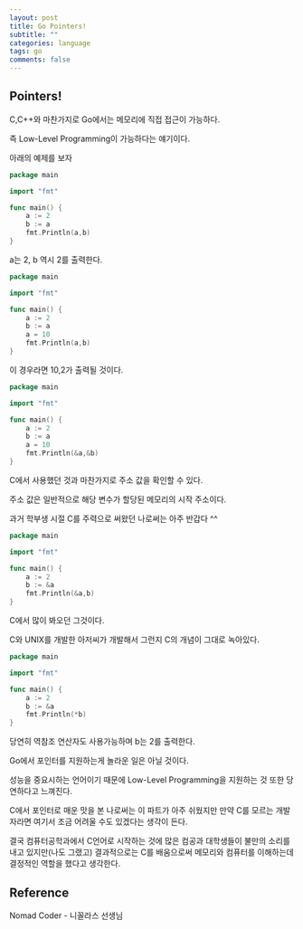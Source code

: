 ```yaml
---
layout: post
title: Go Pointers!
subtitle: ""
categories: language
tags: go
comments: false
---
```


## Pointers!

C,C++와 마찬가지로 Go에서는 메모리에 직접 접근이 가능하다.

즉 Low-Level Programming이 가능하다는 얘기이다.

아래의 예제를 보자

```go
package main

import "fmt"

func main() {
	a := 2
	b := a
	fmt.Println(a,b)
}
```

a는 2, b 역시 2를 출력한다.

```go
package main

import "fmt"

func main() {
	a := 2
	b := a
	a = 10
	fmt.Println(a,b)
}
```

이 경우라면 10,2가 출력될 것이다.

```go
package main

import "fmt"

func main() {
	a := 2
	b := a
	a = 10
	fmt.Println(&a,&b)
}
```

C에서 사용했던 것과 마찬가지로 주소 값을 확인할 수 있다.

주소 값은 일반적으로 해당 변수가 할당된 메모리의 시작 주소이다.

과거 학부생 시절 C를 주력으로 써왔던 나로써는 아주 반갑다 ^^

```go
package main

import "fmt"

func main() {
	a := 2
	b := &a
	fmt.Println(&a,b)
}
```

C에서 많이 봐오던 그것이다.

C와 UNIX를 개발한 아저씨가 개발해서 그런지 C의 개념이 그대로 녹아있다.

```go
package main

import "fmt"

func main() {
	a := 2
	b := &a
	fmt.Println(*b)
}
```

당연히 역참조 연산자도 사용가능하며 b는 2를 출력한다.

Go에서 포인터를 지원하는게 놀라운 일은 아닐 것이다.

성능을 중요시하는 언어이기 때문에 Low-Level Programming을 지원하는 것 또한 당연하다고 느껴진다.

C에서 포인터로 매운 맛을 본 나로써는 이 파트가 아주 쉬웠지만 만약 C를 모르는 개발자라면 여기서 조금 어려울 수도 있겠다는 생각이 든다.

결국 컴퓨터공학과에서 C언어로 시작하는 것에 많은 컴공과 대학생들이 불만의 소리를 내고 있지만(나도 그랬고) 결과적으로는 C를 배움으로써 메모리와 컴퓨터를 이해하는데 결정적인 역할을 했다고 생각한다.

## Reference

Nomad Coder - 니꼴라스 선생님
